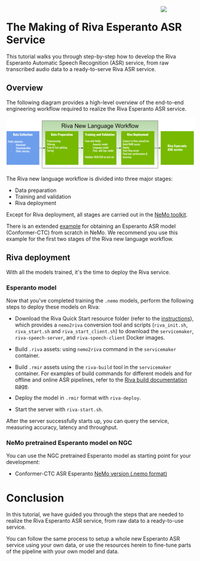 <img src="http://developer.download.nvidia.com/notebooks/dlsw-notebooks/riva_asr_new-language-adaptation-german-readme/nvidia_logo.png" style="width: 90px; float: right;">

# The Making of Riva Esperanto ASR Service

This tutorial walks you through step-by-step how to develop the Riva Esperanto Automatic Speech Recognition (ASR) service, from raw transcribed audio data to a ready-to-serve Riva ASR service.

## Overview

The following diagram provides a high-level overview of the end-to-end engineering workflow required to realize the Riva Esperanto ASR service.

![png](./Esperanto-workflow.png)

The Riva new language workflow is divided into three major stages:
- Data preparation
- Training and validation
- Riva deployment

Except for Riva deployment, all stages are carried out in the [NeMo toolkit](https://github.com/NVIDIA/NeMo).

There is an extended [example](https://github.com/NVIDIA/NeMo/blob/main/docs/source/asr/examples/esperanto_asr/esperanto_asr.rst)
for obtaining an Esperanto ASR model (Conformer-CTC) from scratch in NeMo. We recommend you use this example for the first two stages of the Riva new language workflow.

## Riva deployment

With all the models trained, it's the time to deploy the Riva service.

### Esperanto model

Now that you've completed training the `.nemo` models, perform the following steps to deploy these models on Riva:

- Download the Riva Quick Start resource folder (refer to the [instructions](https://docs.nvidia.com/deeplearning/riva/user-guide/docs/quick-start-guide.html#local-deployment-using-quick-start-scripts)), which provides a `nemo2riva` conversion tool and scripts (`riva_init.sh`, `riva_start.sh` and `riva_start_client.sh`) to download the `servicemaker`, `riva-speech-server`, and `riva-speech-client` Docker images.

- Build `.riva` assets: using `nemo2riva` command in the `servicemaker` container.

- Build `.rmir` assets using the `riva-build` tool in the `servicemaker` container. For examples of build commands for different models and for offline and online ASR pipelines, refer to the [Riva build documentation page](https://docs.nvidia.com/deeplearning/riva/user-guide/docs/asr/asr-customizing.html).

- Deploy the model in `.rmir` format with `riva-deploy`.

- Start the server with `riva-start.sh`.

After the server successfully starts up, you can query the service, measuring accuracy, latency and throughput.


### NeMo pretrained Esperanto model on NGC

You can use the NGC pretrained Esperanto model as starting point for your development:

- Conformer-CTC ASR Esperanto [NeMo version (.nemo format)](https://catalog.ngc.nvidia.com/orgs/nvidia/teams/nemo/models/stt_eo_conformer_ctc_large)

# Conclusion

In this tutorial, we have guided you through the steps that are needed to realize the Riva Esperanto ASR service, from raw data to a ready-to-use service.

You can follow the same process to setup a whole new Esperanto ASR service using your own data, or use the resources herein to fine-tune parts of the pipeline with your own model and data.
